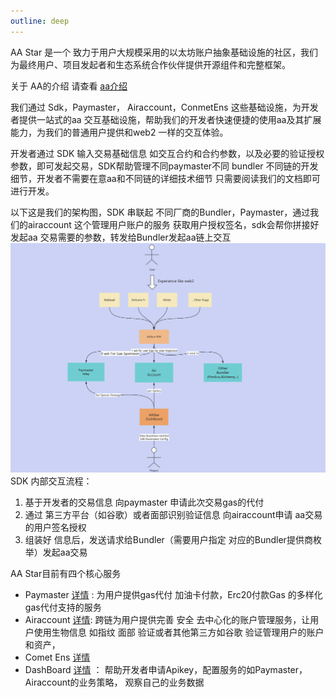 ```yaml
---
outline: deep
---
```



AA Star 是一个 致力于用户大规模采用的以太坊账户抽象基础设施的社区，我们为最终用户、项目发起者和生态系统合作伙伴提供开源组件和完整框架。

关于 AA的介绍 请查看 [aa介绍](aa_intro.md)

我们通过 Sdk，Paymaster， Airaccount，ConmetEns 这些基础设施，为开发者提供一站式的aa 交互基础设施，帮助我们的开发者快速便捷的使用aa及其扩展能力，为我们的普通用户提供和web2 一样的交互体验。

开发者通过 SDK 输入交易基础信息 如交互合约和合约参数，以及必要的验证授权参数，即可发起交易，SDK帮助管理不同paymaster不同 bundler 不同链的开发细节，开发者不需要在意aa和不同链的详细技术细节 只需要阅读我们的文档即可进行开发。

以下这是我们的架构图，SDK 串联起 不同厂商的Bundler，Paymaster，通过我们的airaccount 这个管理用户账户的服务 获取用户授权签名，sdk会帮你拼接好发起aa 交易需要的参数，转发给Bundler发起aa链上交互
![alt text](../../public/image/aastr_architecture.png)
SDK 内部交互流程：
1. 基于开发者的交易信息 向paymaster 申请此次交易gas的代付
2. 通过 第三方平台（如谷歌）或者面部识别验证信息 向airaccount申请 aa交易的用户签名授权
3. 组装好 信息后，发送请求给Bundler（需要用户指定 对应的Bundler提供商枚举）发起aa交易


AA Star目前有四个核心服务
* Paymaster  [详情](../paymaster/overview.md) : 为用户提供gas代付 加油卡付款，Erc20付款Gas 的多样化gas代付支持的服务
* Airaccount [详情](../airaccount/overview.md): 跨链为用户提供完善 安全 去中心化的账户管理服务，让用户使用生物信息 如指纹 面部 验证或者其他第三方如谷歌 验证管理用户的账户和资产，
* Comet Ens   [详情](../ens/overview.md)
* DashBoard [详情](../dashboard/overview.md) ： 帮助开发者申请Apikey，配置服务的如Paymaster， Airaccount的业务策略， 观察自己的业务数据

